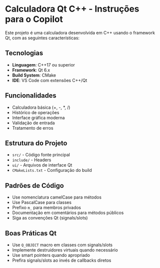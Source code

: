 <!-- Use this file to provide workspace-specific custom instructions to Copilot. For more details, visit https://code.visualstudio.com/docs/copilot/copilot-customization#_use-a-githubcopilotinstructionsmd-file -->

# Calculadora Qt C++ - Instruções para o Copilot

Este projeto é uma calculadora desenvolvida em C++ usando o framework Qt, com as seguintes características:

## Tecnologias
- **Linguagem**: C++17 ou superior
- **Framework**: Qt 6.x
- **Build System**: CMake
- **IDE**: VS Code com extensões C++/Qt

## Funcionalidades
- Calculadora básica (+, -, *, /)
- Histórico de operações
- Interface gráfica moderna
- Validação de entrada
- Tratamento de erros

## Estrutura do Projeto
- `src/` - Código fonte principal
- `include/` - Headers
- `ui/` - Arquivos de interface Qt
- `CMakeLists.txt` - Configuração do build

## Padrões de Código
- Use nomenclatura camelCase para métodos
- Use PascalCase para classes
- Prefixo `m_` para membros privados
- Documentação em comentários para métodos públicos
- Siga as convenções Qt (signals/slots)

## Boas Práticas Qt
- Use `Q_OBJECT` macro em classes com signals/slots
- Implemente destruidores virtuais quando necessário
- Use smart pointers quando apropriado
- Prefira signals/slots ao invés de callbacks diretos
